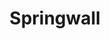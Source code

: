 ---
title: "Springwall"
url: /ciudad-autonoma-de-buenos-aires/springwall-avenida-belgrano/
shop: Betten
---